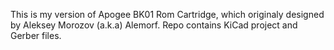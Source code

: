 This is my version of Apogee BK01 Rom Cartridge, which originaly designed by Aleksey Morozov (a.k.a) Alemorf.
Repo contains KiCad project and Gerber files.